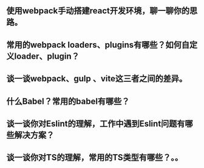 ## 使用webpack手动搭建react开发环境，聊一聊你的思路。

## 常用的webpack loaders、plugins有哪些？如何自定义loader、plugin？

## 谈一谈webpack、gulp  、vite这三者之间的差异。

## 什么Babel？常用的babel有哪些？

## 谈一谈你对Eslint的理解，工作中遇到Eslint问题有哪些解决方案？

## 谈一谈你对TS的理解，常用的TS类型有哪些？。。